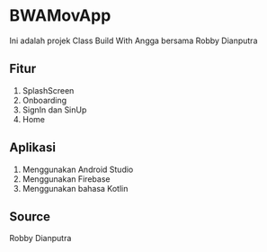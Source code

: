 # BWAMovApp
Ini adalah projek Class Build With Angga bersama Robby Dianputra

## Fitur
1. SplashScreen
2. Onboarding
3. SignIn dan SinUp
4. Home

## Aplikasi
1. Menggunakan Android Studio
2. Menggunakan Firebase
3. Menggunakan bahasa Kotlin

## Source 
Robby Dianputra
